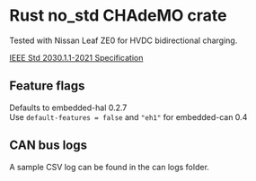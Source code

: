 # Rust no_std CHAdeMO crate

Tested with Nissan Leaf ZE0 for HVDC bidirectional charging.

[IEEE Std 2030.1.1-2021 Specification](https://ieeexplore.ieee.org/document/9714435)

## Feature flags

Defaults to embedded-hal 0.2.7  
Use `default-features = false` and `"eh1"` for embedded-can 0.4

## CAN bus logs

A sample CSV log can be found in the can logs folder.
